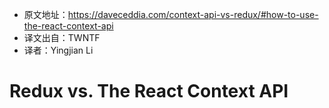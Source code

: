 * 原文地址：https://daveceddia.com/context-api-vs-redux/#how-to-use-the-react-context-api
* 译文出自：TWNTF
* 译者：Yingjian Li


# Redux vs. The React Context API



